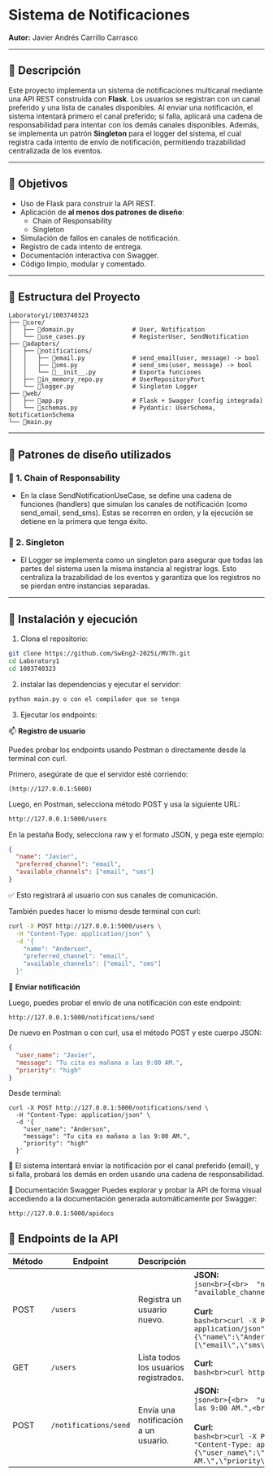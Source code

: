 # Sistema de Notificaciones

**Autor:** Javier Andrés Carrillo Carrasco

---

## 📘 Descripción

Este proyecto implementa un sistema de notificaciones multicanal mediante una API REST construida con **Flask**. 
Los usuarios se registran con un canal preferido y una lista de canales disponibles. Al enviar una notificación, el sistema intentará primero el canal preferido; si falla, aplicará una cadena de responsabilidad para intentar con los demás canales disponibles.
Además, se implementa un patrón **Singleton** para el logger del sistema, el cual registra cada intento de envío de notificación, permitiendo trazabilidad centralizada de los eventos.

---

## 🎯 Objetivos

- Uso de Flask para construir la API REST.
- Aplicación de **al menos dos patrones de diseño**:
  - Chain of Responsability
  - Singleton
- Simulación de fallos en canales de notificación.
- Registro de cada intento de entrega.
- Documentación interactiva con Swagger.
- Código limpio, modular y comentado.

---

## 🧱 Estructura del Proyecto

```
Laboratory1/1003740323
├── 📂core/
│   ├── 🐍domain.py                # User, Notification
│   └── 🐍use_cases.py             # RegisterUser, SendNotification
├── 📂adapters/
│   ├── 📂notifications/           
│   │   ├── 🐍email.py             # send_email(user, message) -> bool
│   │   ├── 🐍sms.py               # send_sms(user, message) -> bool
│   │   └── 🐍__init__.py          # Exporta funciones
│   ├── 🐍in_memory_repo.py        # UserRepositoryPort 
│   └── 🐍logger.py                # Singleton Logger
├── 📂web/
│   ├── 🐍app.py                   # Flask + Swagger (config integrada)
│   └── 🐍schemas.py               # Pydantic: UserSchema, NotificationSchema
└── 🐍main.py                      
```

---

## 🔁 Patrones de diseño utilizados

### 🔗 1. Chain of Responsability

- En la clase SendNotificationUseCase, se define una cadena de funciones (handlers) que simulan los canales de notificación (como send_email, send_sms). Estas se recorren en orden, y la ejecución se detiene en la primera que tenga éxito.

### 🧩 2. Singleton

- El Logger se implementa como un singleton para asegurar que todas las partes del sistema usen la misma instancia al registrar logs. Esto centraliza la trazabilidad de los eventos y garantiza que los registros no se pierdan entre instancias separadas.

---

## 🚀 Instalación y ejecución

1. Clona el repositorio:

```bash
git clone https://github.com/SwEng2-2025i/MV7h.git
cd Laboratory1
cd 1003740323
```

2. instalar las dependencias y ejecutar el servidor:

```bash
python main.py o con el compilador que se tenga
```

3. Ejecutar los endpoints:

📫 **Registro de usuario**

Puedes probar los endpoints usando Postman o directamente desde la terminal con curl.

Primero, asegúrate de que el servidor esté corriendo:

```
(http://127.0.0.1:5000)
```

Luego, en Postman, selecciona método POST y usa la siguiente URL:

```bash
http://127.0.0.1:5000/users
```
En la pestaña Body, selecciona raw y el formato JSON, y pega este ejemplo:

```json
{
  "name": "Javier",
  "preferred_channel": "email",
  "available_channels": ["email", "sms"]
}

```

✅ Esto registrará al usuario con sus canales de comunicación.

También puedes hacer lo mismo desde terminal con curl:

```bash
curl -X POST http://127.0.0.1:5000/users \
  -H "Content-Type: application/json" \
  -d '{
    "name": "Anderson",
    "preferred_channel": "email",
    "available_channels": ["email", "sms"]
  }'
```
📨 **Enviar notificación**

Luego, puedes probar el envío de una notificación con este endpoint:

```
http://127.0.0.1:5000/notifications/send
```

De nuevo en Postman o con curl, usa el método POST y este cuerpo JSON:


```json
{
  "user_name": "Javier",
  "message": "Tu cita es mañana a las 9:00 AM.",
  "priority": "high"
}
```

Desde terminal:
```
curl -X POST http://127.0.0.1:5000/notifications/send \
  -H "Content-Type: application/json" \
  -d '{
    "user_name": "Anderson",
    "message": "Tu cita es mañana a las 9:00 AM.",
    "priority": "high"
  }'
```
📌 El sistema intentará enviar la notificación por el canal preferido (email), y si falla, probará los demás en orden usando una cadena de responsabilidad.

📄 Documentación Swagger
Puedes explorar y probar la API de forma visual accediendo a la documentación generada automáticamente por Swagger:
```
http://127.0.0.1:5000/apidocs
```


## 📘 Endpoints de la API

| Método | Endpoint               | Descripción                            | Ejemplo JSON / Curl                                                                                                                                                                                                                                 |
|--------|------------------------|----------------------------------------|-----------------------------------------------------------------------------------------------------------------------------------------------------------------------------------------------------------------------------------------------------|
| POST   | `/users`               | Registra un usuario nuevo.             | **JSON:**<br>```json<br>{<br>  "name": "Javier",<br>  "preferred_channel": "email",<br>  "available_channels": ["email", "sms"]<br>}```<br><br>**Curl:**<br>```bash<br>curl -X POST http://127.0.0.1:5000/users \ <br>  -H "Content-Type: application/json" \ <br>  -d "{\"name\":\"Anderson\",\"preferred_channel\":\"email\",\"available_channels\":[\"email\",\"sms\"]}"<br>``` |
| GET    | `/users`               | Lista todos los usuarios registrados.  | **Curl:**<br>```bash<br>curl http://127.0.0.1:5000/users<br>```                                                                                                                                                                                    |
| POST   | `/notifications/send`  | Envía una notificación a un usuario.   | **JSON:**<br>```json<br>{<br>  "user_name": "Anderson",<br>  "message": "Tu cita es mañana a las 9:00 AM.",<br>  "priority": "high"<br>}```<br><br>**Curl:**<br>```bash<br>curl -X POST http://127.0.0.1:5000/notifications/send \ <br>  -H "Content-Type: application/json" \ <br>  -d "{\"user_name\":\"Javier\",\"message\":\"Tu cita es mañana a las 9:00 AM.\",\"priority\":\"high\"}"<br>``` |

